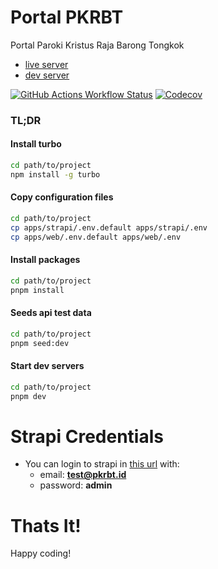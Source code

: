 # Portal PKRBT

Portal Paroki Kristus Raja Barong Tongkok

- [live server](https://pkrbt.id/)
- [dev server](https://dev.pkrbt.id/)

[![GitHub Actions Workflow Status](https://img.shields.io/github/actions/workflow/status/paroki/pkrbt/ci.yml?branch=main&style=flat-square)](https://github.com/paroki/pkrbt/actions/workflows/ci.yml?branch=main)
[![Codecov](https://img.shields.io/codecov/c/github/paroki/pkrbt?style=flat-square&label=coverage)](https://app.codecov.io/gh/paroki/pkrbt)

### TL;DR

#### Install turbo

```sh
cd path/to/project
npm install -g turbo
```

#### Copy configuration files

```sh
cd path/to/project
cp apps/strapi/.env.default apps/strapi/.env
cp apps/web/.env.default apps/web/.env
```

#### Install packages

```sh
cd path/to/project
pnpm install
```

#### Seeds api test data

```sh
cd path/to/project
pnpm seed:dev
```

#### Start dev servers

```sh
cd path/to/project
pnpm dev
```

# Strapi Credentials

- You can login to strapi in [this url](https://localhost:1337) with:
  - email: **test@pkrbt.id**
  - password: **admin**

# Thats It!

Happy coding!
